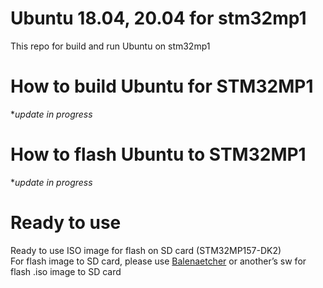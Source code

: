 # Ubuntu 18.04, 20.04 for stm32mp1
This repo for build and run Ubuntu on stm32mp1

# How to build Ubuntu for STM32MP1
**update in progress*

# How to flash Ubuntu to STM32MP1
**update in progress*

# Ready to use
Ready to use ISO image for flash on SD card (STM32MP157-DK2) <br>
For flash image to SD card, please use [Balenaetcher](https://www.balena.io/etcher) or another’s sw for flash .iso image to SD card

